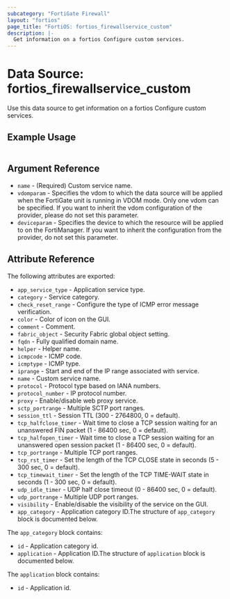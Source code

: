 ```yaml
---
subcategory: "FortiGate Firewall"
layout: "fortios"
page_title: "FortiOS: fortios_firewallservice_custom"
description: |-
  Get information on a fortios Configure custom services.
---
```


# Data Source: fortios_firewallservice_custom
Use this data source to get information on a fortios Configure custom services.


## Example Usage

```hcl

```

## Argument Reference

* `name` - (Required) Custom service name.
* `vdomparam` - Specifies the vdom to which the data source will be applied when the FortiGate unit is running in VDOM mode. Only one vdom can be specified. If you want to inherit the vdom configuration of the provider, please do not set this parameter.
* `deviceparam` - Specifies the device to which the resource will be applied to on the FortiManager. If you want to inherit the configuration from the provider, do not set this parameter.

## Attribute Reference

The following attributes are exported:

* `app_service_type` - Application service type.
* `category` - Service category.
* `check_reset_range` - Configure the type of ICMP error message verification.
* `color` - Color of icon on the GUI.
* `comment` - Comment.
* `fabric_object` - Security Fabric global object setting.
* `fqdn` - Fully qualified domain name.
* `helper` - Helper name.
* `icmpcode` - ICMP code.
* `icmptype` - ICMP type.
* `iprange` - Start and end of the IP range associated with service.
* `name` - Custom service name.
* `protocol` - Protocol type based on IANA numbers.
* `protocol_number` - IP protocol number.
* `proxy` - Enable/disable web proxy service.
* `sctp_portrange` - Multiple SCTP port ranges.
* `session_ttl` - Session TTL (300 - 2764800, 0 = default).
* `tcp_halfclose_timer` - Wait time to close a TCP session waiting for an unanswered FIN packet (1 - 86400 sec, 0 = default).
* `tcp_halfopen_timer` - Wait time to close a TCP session waiting for an unanswered open session packet (1 - 86400 sec, 0 = default).
* `tcp_portrange` - Multiple TCP port ranges.
* `tcp_rst_timer` - Set the length of the TCP CLOSE state in seconds (5 - 300 sec, 0 = default).
* `tcp_timewait_timer` - Set the length of the TCP TIME-WAIT state in seconds (1 - 300 sec, 0 = default).
* `udp_idle_timer` - UDP half close timeout (0 - 86400 sec, 0 = default).
* `udp_portrange` - Multiple UDP port ranges.
* `visibility` - Enable/disable the visibility of the service on the GUI.
* `app_category` - Application category ID.The structure of `app_category` block is documented below.

The `app_category` block contains:

* `id` - Application category id.
* `application` - Application ID.The structure of `application` block is documented below.

The `application` block contains:

* `id` - Application id.
